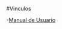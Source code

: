 #Vinculos

-[Manual de Usuario](https://utpac-my.sharepoint.com/:w:/g/personal/irving_villarreal1_utp_ac_pa/EW53mz8clL9CoGw4hYGzTj0BcOsltbbKBAVAkfjaoUzIaw?e=IamTcd)
